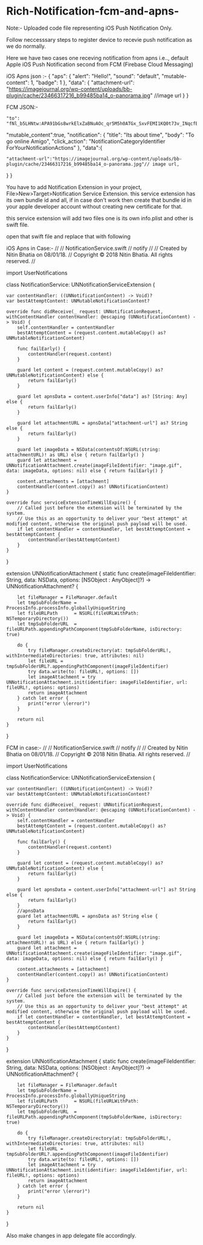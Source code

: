 # Rich-Notification-fcm-and-apns-

Note:- Uploaded code file representing iOS Push Notification Only. 

Follow neccesssary steps to register device to recevie push notification as we do normally.

Here we have two cases one receving notification from apns i.e.., default Apple iOS Push Notification second from FCM (Firebase Cloud Messaging)

iOS Apns json :-
{
   "aps": {
       "alert": "Hello!",
       "sound": "default",
       "mutable-content": 1,
       "badge": 1
   },
   "data": {
       "attachment-url": "https://imagejournal.org/wp-content/uploads/bb-plugin/cache/23466317216_b99485ba14_o-panorama.jpg" //image url
   }
}

FCM JSON:-

	"to": "fNl_b5LHNtw:APA91bGs8wrkElxZaBNuAOc_qr5M5h0ATGx_SxvFEMI1KQ0t73v_INqcfBbkpNrPprsjeRwhfNMcsqgjkegKkDrL2IVUGI9LTj4EkwB58ebUySIEO1CzrskOlvM1PEx9h56Kfjvf_llt",

 "mutable_content":true,
  "notification": {
    "title": "Its about time",
     "body": "To go online Amigo",
     "click_action": "NotificationCategoryIdentifier ForYourNotificationActions"
  },
  "data":{
   
    "attachment-url":"https://imagejournal.org/wp-content/uploads/bb-plugin/cache/23466317216_b99485ba14_o-panorama.jpg"// image url,
    
  }
}


You have to add Notification Extension in your project, File>New>Target>Notification Service Extension.
this service extension has its own bundle id and all, if in case don't work then create that bundle id in your apple developer account without creating new certificate for that.

this service extension will add two files one is its own info.plist and other is swift file.

open that swift file and replace that with following

iOS Apns in Case:-
//
//  NotificationService.swift
//  notify
//
//  Created by Nitin Bhatia on 08/01/18.
//  Copyright © 2018 Nitin Bhatia. All rights reserved.
//

import UserNotifications

class NotificationService: UNNotificationServiceExtension {

    var contentHandler: ((UNNotificationContent) -> Void)?
    var bestAttemptContent: UNMutableNotificationContent?

    override func didReceive(_ request: UNNotificationRequest, withContentHandler contentHandler: @escaping (UNNotificationContent) -> Void) {
        self.contentHandler = contentHandler
        bestAttemptContent = (request.content.mutableCopy() as? UNMutableNotificationContent)
        
        func failEarly() {
            contentHandler(request.content)
        }
        
        guard let content = (request.content.mutableCopy() as? UNMutableNotificationContent) else {
            return failEarly()
        }
        
        guard let apnsData = content.userInfo["data"] as? [String: Any] else {
            return failEarly()
        }
        
        guard let attachmentURL = apnsData["attachment-url"] as? String else {
            return failEarly()
        }
        
        guard let imageData = NSData(contentsOf:NSURL(string: attachmentURL)! as URL) else { return failEarly() }
        guard let attachment = UNNotificationAttachment.create(imageFileIdentifier: "image.gif", data: imageData, options: nil) else { return failEarly() }
        
        content.attachments = [attachment]
        contentHandler(content.copy() as! UNNotificationContent)
    }
    
    override func serviceExtensionTimeWillExpire() {
        // Called just before the extension will be terminated by the system.
        // Use this as an opportunity to deliver your "best attempt" at modified content, otherwise the original push payload will be used.
        if let contentHandler = contentHandler, let bestAttemptContent =  bestAttemptContent {
            contentHandler(bestAttemptContent)
        }
    }

}

extension UNNotificationAttachment {
    static func create(imageFileIdentifier: String, data: NSData, options: [NSObject : AnyObject]?) -> UNNotificationAttachment? {
        
        let fileManager = FileManager.default
        let tmpSubFolderName = ProcessInfo.processInfo.globallyUniqueString
        let fileURLPath      = NSURL(fileURLWithPath: NSTemporaryDirectory())
        let tmpSubFolderURL  = fileURLPath.appendingPathComponent(tmpSubFolderName, isDirectory: true)
        
        do {
            try fileManager.createDirectory(at: tmpSubFolderURL!, withIntermediateDirectories: true, attributes: nil)
            let fileURL = tmpSubFolderURL?.appendingPathComponent(imageFileIdentifier)
            try data.write(to: fileURL!, options: [])
            let imageAttachment = try UNNotificationAttachment.init(identifier: imageFileIdentifier, url: fileURL!, options: options)
            return imageAttachment
        } catch let error {
            print("error \(error)")
        }
        
        return nil
    }
}

FCM in case:-
//
//  NotificationService.swift
//  notify
//
//  Created by Nitin Bhatia on 08/01/18.
//  Copyright © 2018 Nitin Bhatia. All rights reserved.
//

import UserNotifications

class NotificationService: UNNotificationServiceExtension {
    
    var contentHandler: ((UNNotificationContent) -> Void)?
    var bestAttemptContent: UNMutableNotificationContent?
    
    override func didReceive(_ request: UNNotificationRequest, withContentHandler contentHandler: @escaping (UNNotificationContent) -> Void) {
        self.contentHandler = contentHandler
        bestAttemptContent = (request.content.mutableCopy() as? UNMutableNotificationContent)
        
        func failEarly() {
            contentHandler(request.content)
        }
        
        guard let content = (request.content.mutableCopy() as? UNMutableNotificationContent) else {
            return failEarly()
        }
        
        guard let apnsData = content.userInfo["attachment-url"] as? String else {
            return failEarly()
        }
        //apnsData
        guard let attachmentURL = apnsData as? String else {
            return failEarly()
        }
        
        guard let imageData = NSData(contentsOf:NSURL(string: attachmentURL)! as URL) else { return failEarly() }
        guard let attachment = UNNotificationAttachment.create(imageFileIdentifier: "image.gif", data: imageData, options: nil) else { return failEarly() }
        
        content.attachments = [attachment]
        contentHandler(content.copy() as! UNNotificationContent)
    }
    
    override func serviceExtensionTimeWillExpire() {
        // Called just before the extension will be terminated by the system.
        // Use this as an opportunity to deliver your "best attempt" at modified content, otherwise the original push payload will be used.
        if let contentHandler = contentHandler, let bestAttemptContent =  bestAttemptContent {
            contentHandler(bestAttemptContent)
        }
    }
    
}

extension UNNotificationAttachment {
    static func create(imageFileIdentifier: String, data: NSData, options: [NSObject : AnyObject]?) -> UNNotificationAttachment? {
        
        let fileManager = FileManager.default
        let tmpSubFolderName = ProcessInfo.processInfo.globallyUniqueString
        let fileURLPath      = NSURL(fileURLWithPath: NSTemporaryDirectory())
        let tmpSubFolderURL  = fileURLPath.appendingPathComponent(tmpSubFolderName, isDirectory: true)
        
        do {
            try fileManager.createDirectory(at: tmpSubFolderURL!, withIntermediateDirectories: true, attributes: nil)
            let fileURL = tmpSubFolderURL?.appendingPathComponent(imageFileIdentifier)
            try data.write(to: fileURL!, options: [])
            let imageAttachment = try UNNotificationAttachment.init(identifier: imageFileIdentifier, url: fileURL!, options: options)
            return imageAttachment
        } catch let error {
            print("error \(error)")
        }
        
        return nil
    }
}

Also make changes in app delegate file accordingly.

